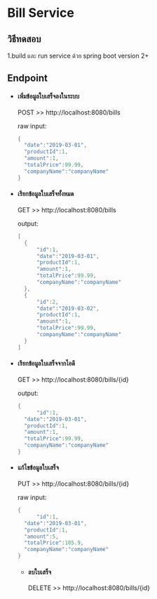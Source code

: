 # Bill Service

## วิธีทดสอบ
  1.build และ run service ด้วย spring boot version 2+
  
## Endpoint
* #### เพิ่มข้อมูลใบเสร็จลงในระบบ
  POST >> http://localhost:8080/bills
  
  raw input:
  ```java
  {
	"date":"2019-03-01",
	"productId":1,
	"amount":1,
	"totalPrice":99.99,
	"companyName":"companyName"
  }
  ```
  
* #### เรียกข้อมูลใบเสร็จทั้งหมด
  GET >> http://localhost:8080/bills
  
  output:
  ```java
  [
	{
		"id":1,
		"date":"2019-03-01",
		"productId":1,
		"amount":1,
		"totalPrice":99.99,
		"companyName":"companyName"
	},
	{
		"id":2,
		"date":"2019-03-02",
		"productId":1,
		"amount":1,
		"totalPrice":99.99,
		"companyName":"companyName"
	}
  ]
  ```
* #### เรียกข้อมูลใบเสร็จจากไอดี
  GET >> http://localhost:8080/bills/{id}
  
  output:
  ```java
  {
        "id":1,
	"date":"2019-03-01",
	"productId":1,
	"amount":1,
	"totalPrice":99.99,
	"companyName":"companyName"
  }
  ```
  
* #### แก้ไขข้อมูลใบเสร็จ
  PUT >> http://localhost:8080/bills/{id}

  raw input:
  ```java
  {
        "id":1,
	"date":"2019-03-01",
	"productId":1,
	"amount":5,
	"totalPrice":185.9,
	"companyName":"companyName"
  }
  ```
  
  * #### ลบใบเสร็จ
    DELETE >> http://localhost:8080/bills/{id}
  
